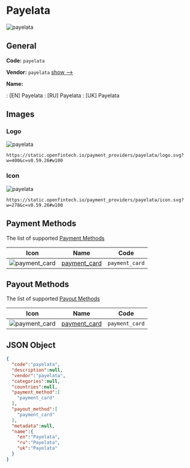 
# Payelata 
![payelata](https://static.openfintech.io/payment_providers/payelata/logo.svg?w=400&c=v0.59.26#w100)  

## General 
 
**Code:** `payelata` 
 
**Vendor:** `payelata` [show -->](/vendors/payelata/) 
 
**Name:** 
 
:	[EN] Payelata 
:	[RU] Payelata 
:	[UK] Payelata 
 

## Images 

### Logo 
 
![payelata](https://static.openfintech.io/payment_providers/payelata/logo.svg?w=400&c=v0.59.26#w100)  

```
https://static.openfintech.io/payment_providers/payelata/logo.svg?w=400&c=v0.59.26#w100
```  

### Icon 
 
![payelata](https://static.openfintech.io/payment_providers/payelata/icon.svg?w=278&c=v0.59.26#w100)  

```
https://static.openfintech.io/payment_providers/payelata/icon.svg?w=278&c=v0.59.26#w100
```  

## Payment Methods 
 
The list of supported [Payment Methods](/payment-methods/) 

|Icon|Name|Code| 
|:---:|:---:|:---:| 
|![payment_card](https://static.openfintech.io/payment_methods/payment_card/icon.svg?w=278&c=v0.59.26#w100) |[payment_card](/payment-methods/payment_card/)|`payment_card`| 
 

## Payout Methods 
 
The list of supported [Payout Methods](/payout-methods/) 

|Icon|Name|Code| 
|:---:|:---:|:---:| 
|![payment_card](https://static.openfintech.io/payout_methods/payment_card/icon.svg?w=278&c=v0.59.26#w40) |[payment_card](payout-methodspayment_card/)|`payment_card`| 
 

## JSON Object 

```json
{
  "code":"payelata",
  "description":null,
  "vendor":"payelata",
  "categories":null,
  "countries":null,
  "payment_method":[
    "payment_card"
  ],
  "payout_method":[
    "payment_card"
  ],
  "metadata":null,
  "name":{
    "en":"Payelata",
    "ru":"Payelata",
    "uk":"Payelata"
  }
}
```  
